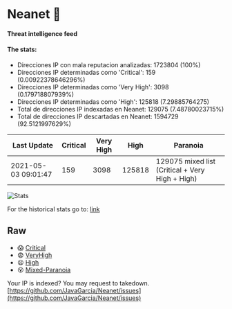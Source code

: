 # Neanet :hocho:
#### Threat intelligence feed
#### The stats:

- Direcciones IP con mala reputacion analizadas: 1723804 (100%)
- Direcciones IP determinadas como 'Critical':  159 (0.00922378646296%)
- Direcciones IP determinadas como 'Very High':  3098 (0.179718807939%)
- Direcciones IP determinadas como 'High':  125818 (7.29885764275)
- Total de direcciones IP indexadas en Neanet:  129075 (7.48780023715%)
- Total de direcciones IP descartadas en Neanet:  1594729 (92.5121997629%)

| Last Update | Critical | Very High | High | Paranoia |
| --- | --- | --- | --- | --- |
| 2021-05-03 09:01:47 | 159 | 3098 | 125818 | 129075 mixed list (Critical + Very High + High)|

![Stats](https://docs.google.com/spreadsheets/d/e/2PACX-1vSnaNMIXVabIpDJjufMlzH7poXnshF3mgd8Is1g9ytUEzVsP5my4Trn8f-xkoLLQ38xpL3HtmUexLo6/pubchart?oid=501124687&format=image)

For the historical stats go to: [link](/stats.csv)
## Raw
- :scream: [Critical](https://raw.githubusercontent.com/JavaGarcia/Neanet/master/blacklists/neanet_critical.txt)
- :fearful: [VeryHigh](https://raw.githubusercontent.com/JavaGarcia/Neanet/master/blacklists/neanet_veryHigh.txtt)
- :frowning: [High](https://raw.githubusercontent.com/JavaGarcia/Neanet/master/blacklists/neanet_high.txt)
- :dizzy_face: [Mixed-Paranoia](https://raw.githubusercontent.com/JavaGarcia/Neanet/master/blacklists/neanet_all.txt)


Your IP is indexed? You may request to takedown. [https://github.com/JavaGarcia/Neanet/issues](https://github.com/JavaGarcia/Neanet/issues)















































































































































































































































































































































































































































































































































































































































































































































































































































































































































































































































































































































































































































































































































































































































































































































































































































































































































































































































































































































































































































































































































































































































































































































































































































































































































































































































































































































































































































































































































































































































































































































































































































































































































































































































































































































































































































































































































































































































































































































































































































































































































































































































































































































































































































































































































































































































































































































































































































































































































































































































































































































































































































































































































































































































































































































































































































































































































































































































































































































































































































































































































































































































































